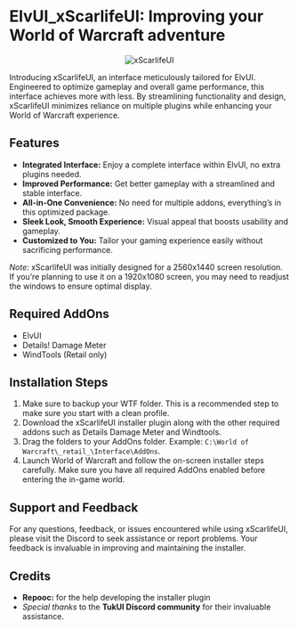 # ElvUI_xScarlifeUI: Improving your World of Warcraft adventure
<div align="center">
  <img src="[[https://media.forgecdn.net/attachments/775/324/xscarlifeui-curse-logo.png](https://imgur.com/a/o4mIi03)](https://imgur.com/a/o4mIi03)" alt="xScarlifeUI">
</div>

Introducing xScarlifeUI, an interface meticulously tailored for ElvUI. Engineered to optimize gameplay and overall game performance, this interface achieves more with less. By streamlining functionality and design, xScarlifeUI minimizes reliance on multiple plugins while enhancing your World of Warcraft experience.

## Features
- **Integrated Interface:** Enjoy a complete interface within ElvUI, no extra plugins needed.
- **Improved Performance:** Get better gameplay with a streamlined and stable interface.
- **All-in-One Convenience:** No need for multiple addons, everything’s in this optimized package.
- **Sleek Look, Smooth Experience:** Visual appeal that boosts usability and gameplay.
- **Customized to You:** Tailor your gaming experience easily without sacrificing performance.

*Note:*
xScarlifeUI was initially designed for a 2560x1440 screen resolution. If you’re planning to use it on a 1920x1080 screen, you may need to readjust the windows to ensure optimal display.

## Required AddOns
- ElvUI
- Details! Damage Meter
- WindTools (Retail only)

## Installation Steps
1. Make sure to backup your WTF folder. This is a recommended step to make sure you start with a clean profile.
2. Download the xScarlifeUI installer plugin along with the other required addons such as Details Damage Meter and Windtools.
3. Drag the folders to your AddOns folder. Example: `C:\World of Warcraft\_retail_\Interface\AddOns`.
4. Launch World of Warcraft and follow the on-screen installer steps carefully. Make sure you have all required AddOns enabled before entering the in-game world.

## Support and Feedback
For any questions, feedback, or issues encountered while using xScarlifeUI, please visit the Discord to seek assistance or report problems. Your feedback is invaluable in improving and maintaining the installer.

## Credits
- **Repooc:** for the help developing the installer plugin
- *Special thanks* to the **TukUI Discord community** for their invaluable assistance.
